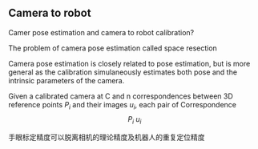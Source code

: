 ## Camera to robot



Camer pose estimation and camera to robot calibration?

The problem of camera pose estimation called space resection

Camera pose estimation is closely related to pose estimation, but is more general as the calibration simulaneously estimates both pose and the intrinsic parameters of the camera.

Given a calibrated camera at C and n correspondences between 3D reference points $P_i$ and their images $u_i$, each pair of Correspondence$$P_i \ u_i$$

手眼标定精度可以脱离相机的理论精度及机器人的重复定位精度

